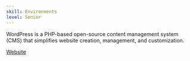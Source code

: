 ```yaml
---
skill: Environments
level: Senior
---
```


WordPress is a PHP-based open-source content management system (CMS) that simplifies website creation, management, and customization.

[Website](https://wordpress.org/)
